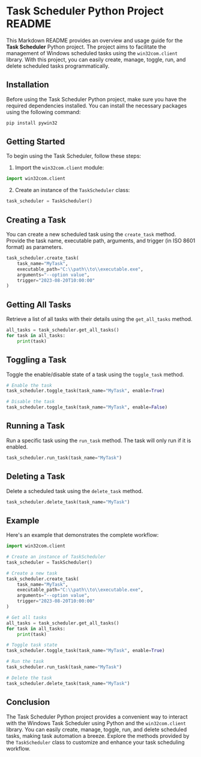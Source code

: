 # Task Scheduler Python Project README

This Markdown README provides an overview and usage guide for the **Task Scheduler** Python project. The project aims to facilitate the management of Windows scheduled tasks using the `win32com.client` library. With this project, you can easily create, manage, toggle, run, and delete scheduled tasks programmatically.

## Installation

Before using the Task Scheduler Python project, make sure you have the required dependencies installed. You can install the necessary packages using the following command:

```bash
pip install pywin32
```

## Getting Started

To begin using the Task Scheduler, follow these steps:

1. Import the `win32com.client` module:

```python
import win32com.client
```

2. Create an instance of the `TaskScheduler` class:

```python
task_scheduler = TaskScheduler()
```

## Creating a Task

You can create a new scheduled task using the `create_task` method. Provide the task name, executable path, arguments, and trigger (in ISO 8601 format) as parameters.

```python
task_scheduler.create_task(
    task_name="MyTask",
    executable_path="C:\\path\\to\\executable.exe",
    arguments="--option value",
    trigger="2023-08-20T10:00:00"
)
```

## Getting All Tasks

Retrieve a list of all tasks with their details using the `get_all_tasks` method.

```python
all_tasks = task_scheduler.get_all_tasks()
for task in all_tasks:
    print(task)
```

## Toggling a Task

Toggle the enable/disable state of a task using the `toggle_task` method.

```python
# Enable the task
task_scheduler.toggle_task(task_name="MyTask", enable=True)

# Disable the task
task_scheduler.toggle_task(task_name="MyTask", enable=False)
```

## Running a Task

Run a specific task using the `run_task` method. The task will only run if it is enabled.

```python
task_scheduler.run_task(task_name="MyTask")
```

## Deleting a Task

Delete a scheduled task using the `delete_task` method.

```python
task_scheduler.delete_task(task_name="MyTask")
```

## Example

Here's an example that demonstrates the complete workflow:

```python
import win32com.client

# Create an instance of TaskScheduler
task_scheduler = TaskScheduler()

# Create a new task
task_scheduler.create_task(
    task_name="MyTask",
    executable_path="C:\\path\\to\\executable.exe",
    arguments="--option value",
    trigger="2023-08-20T10:00:00"
)

# Get all tasks
all_tasks = task_scheduler.get_all_tasks()
for task in all_tasks:
    print(task)

# Toggle task state
task_scheduler.toggle_task(task_name="MyTask", enable=True)

# Run the task
task_scheduler.run_task(task_name="MyTask")

# Delete the task
task_scheduler.delete_task(task_name="MyTask")
```

## Conclusion

The Task Scheduler Python project provides a convenient way to interact with the Windows Task Scheduler using Python and the `win32com.client` library. You can easily create, manage, toggle, run, and delete scheduled tasks, making task automation a breeze. Explore the methods provided by the `TaskScheduler` class to customize and enhance your task scheduling workflow.
